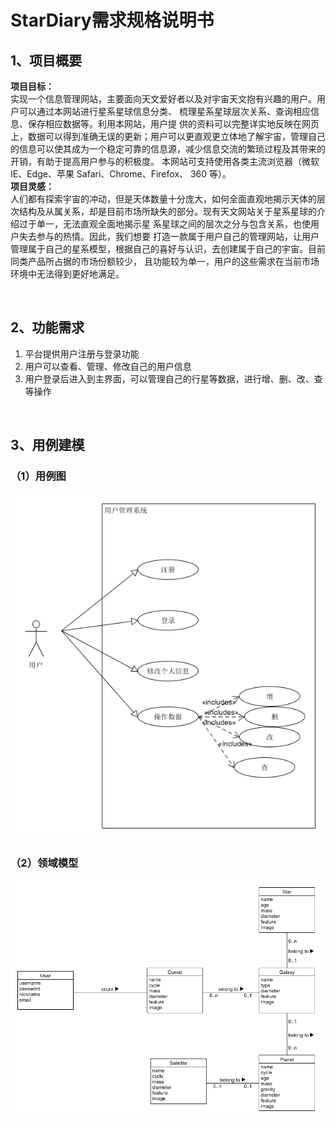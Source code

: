  # StarDiary需求规格说明书
 ## 1、项目概要
 **项目目标：**<br/>
 实现一个信息管理网站，主要面向天文爱好者以及对宇宙天文抱有兴趣的用户。用户可以通过本网站进行星系星球信息分类、 梳理星系星球层次关系、查询相应信息、保存相应数据等。利用本网站，用户提 供的资料可以完整详实地反映在网页上，数据可以得到准确无误的更新；用户可以更直观更立体地了解宇宙，管理自己的信息可以使其成为一个稳定可靠的信息源，减少信息交流的繁琐过程及其带来的开销，有助于提高用户参与的积极度。 本网站可支持使用各类主流浏览器（微软 IE、Edge、苹果 Safari、Chrome、Firefox、 360 等）。 <br/>
**项目灵感：**<br/>
人们都有探索宇宙的冲动，但是天体数量十分庞大，如何全面直观地揭示天体的层次结构及从属关系，却是目前市场所缺失的部分。现有天文网站关于星系星球的介绍过于单一，无法直观全面地揭示星 系星球之间的层次之分与包含关系，也使用户失去参与的热情。因此，我们想要 打造一款属于用户自己的管理网站，让用户管理属于自己的星系模型，根据自己的喜好与认识，去创建属于自己的宇宙。目前同类产品所占据的市场份额较少， 且功能较为单一，用户的这些需求在当前市场环境中无法得到更好地满足。

<br/>

## 2、功能需求
1. 平台提供用户注册与登录功能
2. 用户可以查看、管理、修改自己的用户信息
3. 用户登录后进入到主界面，可以管理自己的行星等数据，进行增、删、改、查等操作

<br/>

## 3、用例建模
### （1）用例图
![usecase](https://github.com/momo-study/StarDiary/blob/master/pics/usecase.png)
<br/>
### （2）领域模型
![domain](https://github.com/momo-study/StarDiary/blob/master/pics/domain.png)
